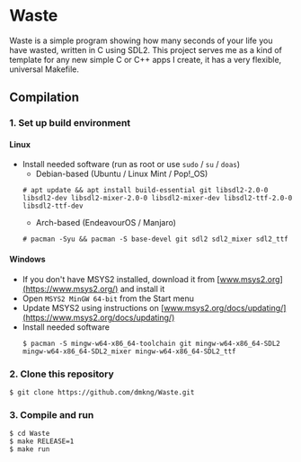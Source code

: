 # Waste
Waste is a simple program showing how many seconds of your life you have wasted, written in C using SDL2. This project serves me as a kind of template for any new simple C or C++ apps I create, it has a very flexible, universal Makefile.

## Compilation

### 1. Set up build environment

#### Linux
* Install needed software (run as root or use `sudo` / `su` / `doas`)
	* Debian-based (Ubuntu / Linux Mint / Pop!_OS)
	```
	# apt update && apt install build-essential git libsdl2-2.0-0 libsdl2-dev libsdl2-mixer-2.0-0 libsdl2-mixer-dev libsdl2-ttf-2.0-0 libsdl2-ttf-dev
	```
	* Arch-based (EndeavourOS / Manjaro)
	```
	# pacman -Syu && pacman -S base-devel git sdl2 sdl2_mixer sdl2_ttf
	```

#### Windows
* If you don't have MSYS2 installed, download it from [www.msys2.org](https://www.msys2.org/) and install it
* Open `MSYS2 MinGW 64-bit` from the Start menu
* Update MSYS2 using instructions on [www.msys2.org/docs/updating/](https://www.msys2.org/docs/updating/)
* Install needed software
	```
	$ pacman -S mingw-w64-x86_64-toolchain git mingw-w64-x86_64-SDL2 mingw-w64-x86_64-SDL2_mixer mingw-w64-x86_64-SDL2_ttf
	```

### 2. Clone this repository
	$ git clone https://github.com/dmkng/Waste.git

### 3. Compile and run
	$ cd Waste
	$ make RELEASE=1
	$ make run
